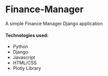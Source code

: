 # Finance-Manager
A simple Finance Manager Django application 

#### Technologies used:
- Python
- Django
- Javascript
- HTML/CSS
- Plotly Library


